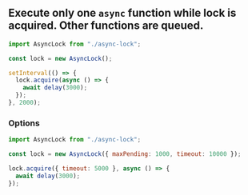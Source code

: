 
## Execute only one `async` function while lock is acquired. Other functions are queued.

```js
import AsyncLock from "./async-lock";

const lock = new AsyncLock();

setInterval(() => {
  lock.acquire(async () => {
    await delay(3000);
  });
}, 2000);
```

### Options

```js
import AsyncLock from "./async-lock";

const lock = new AsyncLock({ maxPending: 1000, timeout: 10000 });

lock.acquire({ timeout: 5000 }, async () => {
  await delay(3000);
});
```
